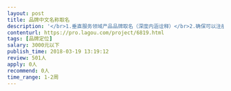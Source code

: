 ```yaml
---                
layout: post       
title: 品牌中文名称取名           
description: '</br>1.垂直服务领域产品品牌取名（深度内涵诠释）</br>2.确保可以注册，懂商标法</br>3.名字符合行业特征和行业属性</br>4.具有极强的互联网传播效应，极高的创意度</br>'     
contenturl: https://pro.lagou.com/project/6819.html      
tags: [品牌定位]            
salary: 3000元以下          
publish_time: 2018-03-19 13:19:12         
review: 501人                   
apply: 0人                   
recommend: 0人                   
time_range: 1-2周              
---                 
```

